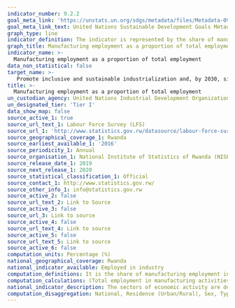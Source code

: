 ```yaml
---
indicator_number: 9.2.2
goal_meta_link: 'https://unstats.un.org/sdgs/metadata/files/Metadata-09-02-02.pdf'
goal_meta_link_text: United Nations Sustainable Development Goals Metadata (pdf 894kB)
graph_type: line
indicator_definition: The indicator is represented by the share of manufacturing employment in total employment. This indicator conveys the contribution of manufacturing in total employment. It measures the ability of the manufacturing sector to absorb surplus labour forces from agricultural and other traditional sectors towards production labour with higher wages, when monitored over time. However, in developed countries an opposite trend is expected where emphasis has shifted to reduction in labor in manufacturing as part of cost-cutting measures, to promote more capital-intensive industries.   
graph_title: Manufacturing employment as a proportion of total employment
indicator_name: >-
  Manufacturing employment as a proportion of total employment 
data_non_statistical: false
target_name: >-
   Promote inclusive and sustainable industrialization and, by 2030, significantly raise industry's share of employment and gross domestic product, in line with national circumstances, and double its share in least developed countries 
title: >-
  Manufacturing employment as a proportion of total employment
un_custodian_agency: United Nations Industrial Development Organization (UNIDO) 
un_designated_tier: 'Tier I'
data_show_map: false
source_active_1: true
source_url_text_1: Labour Force Survey (LFS)
source_url_1: 'http://www.statistics.gov.rw/datasource/labour-force-survey-0'
source_geographical_coverage_1: Rwanda
source_earliest_available_1: '2016'
source_periodicity_1: Annual
source_organisation_1: National Institute of Statistics of Rwanda (NISR)
source_release_date_1: 2019 
source_next_release_1: 2020
source_statistical_classification_1: Official
source_contact_1: http://www.statistics.gov.rw/
source_other_info_1: info@statistics.gov.rw
source_active_2: false
source_url_text_2: Link to Source
source_active_3: false
source_url_3: Link to source
source_active_4: false
source_url_text_4: Link to source
source_active_5: false
source_url_text_5: Link to source
source_active_6: false
computation_units: Percentage (%)
national_geographical_coverage: Rwanda
national_indicator_available: Employed in industry
computation_definitions: It is the share of manufacturing employment in total employment
computation_calculations: (Total employment in manufacturing activities / Total employment in all economic activities) * 100
national_indicator_description: The sectors of economic activity are defined according to the International Standard Industrial Classification of All Economic Activities (ISIC), Revision 3 (1990) and Revision 4 (2008). Manufacturing refers to industries belonging to the sector D defined by ISIC Revision 3, or C defined by ISIC Revision 4.
computation_disaggregation: National, Residence (Urban/Rural), Sex, Type of Industry
---
```

